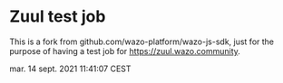 # Zuul test job

This is a fork from github.com/wazo-platform/wazo-js-sdk, just for the purpose of having a test job for https://zuul.wazo.community.

mar. 14 sept. 2021 11:41:07 CEST
